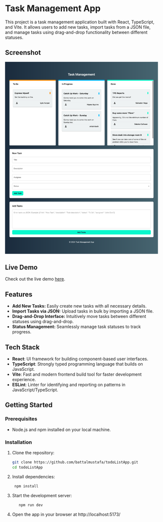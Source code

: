 # Task Management App

This project is a task management application built with React, TypeScript, and Vite. It allows users to add new tasks, import tasks from a JSON file, and manage tasks using drag-and-drop functionality between different statuses.
## Screenshot

![Task Management App Screenshot](src/assets/App-ss.png)

## Live Demo

Check out the live demo [here](https://battalmustafa-taskapp.netlify.app/).

## Features

- **Add New Tasks:** Easily create new tasks with all necessary details.
- **Import Tasks via JSON:** Upload tasks in bulk by importing a JSON file.
- **Drag-and-Drop Interface:** Intuitively move tasks between different statuses using drag-and-drop.
- **Status Management:** Seamlessly manage task statuses to track progress.

## Tech Stack

- **React**: UI framework for building component-based user interfaces.
- **TypeScript**: Strongly typed programming language that builds on JavaScript.
- **Vite**: Fast and modern frontend build tool for faster development experience.
- **ESLint**: Linter for identifying and reporting on patterns in JavaScript/TypeScript.

## Getting Started

### Prerequisites

- Node.js and npm installed on your local machine.

### Installation

1. Clone the repository:
   ```bash
   git clone https://github.com/battalmustafa/todoListApp.git
   cd todoListApp

2. Install dependencies:
   ```bash
    npm install

3. Start the development server:
   ```bash
      npm run dev

4. Open the app in your browser at http://localhost:5173/
